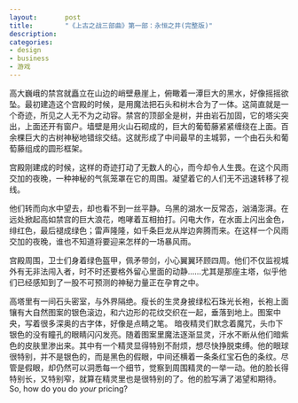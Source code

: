 ```yaml
---
layout:       post
title:        "《上古之战三部曲》第一部：永恒之井(完整版)"
description: 
categories:     
- design
- business
- 游戏
---
```


高大巍峨的禁宫就矗立在山边的峭壁悬崖上，俯瞰着一潭巨大的黑水，好像摇摇欲坠。最初建造这个宫殿的时候，是用魔法把石头和树木合为了一体。这简直就是一个奇迹，所见之人无不为之动容。禁宫的顶部全是树，并由岩石加固，它的塔尖突出，上面还开有窗户。墙壁是用火山石砌成的，巨大的葡萄藤紧紧缠绕在上面。百余棵巨大的古树神秘地错综交结。这就形成了中间最早的主城郭，一个由石头和葡萄藤组成的圆形框架。

宫殿刚建成的时候，这样的奇迹打动了无数人的心，而今却令人生畏。在这个风雨交加的夜晚，一种神秘的气氛笼罩在它的周围。凝望着它的人们无不迅速转移了视线。

他们转而向水中望去，却也看不到一丝平静。乌黑的湖水一反常态，汹涌澎湃。在远处掀起高如禁宫的巨大浪花，咆哮着互相拍打。闪电大作，在水面上闪出金色，绯红色，最后褪成绿色；雷声隆隆，如千条巨龙从岸边奔腾而来。在这样一个风雨交加的夜晚，谁也不知道将要迎来怎样的一场暴风雨。

宫殿周围，卫士们身着绿色盔甲，佩矛带剑，小心翼翼环顾四周。他们不仅监视城外有无非法闯入者，时不时还要格外留心里面的动静……尤其是那座主塔，似乎他们已经感知到了一股不可预测的神秘力量正在孕育之中。

高塔里有一间石头密室，与外界隔绝。瘦长的生灵身披绿松石珠光长袍，长袍上面镶有大自然图案的银色滚边，和六边形的花纹交织在一起，垂落到地上。图案中央，写着很多深奥的古字体，好像是点睛之笔。
暗夜精灵们默念着魔咒，头巾下银色的没有瞳孔的眼睛闪闪发亮。随着图案里魔法逐渐显灵，汗水不断从他们暗紫色的皮肤里渗出来。其中有一个精灵显得特别不耐烦，想尽快挣脱束缚。他的眼球很特别，并不是银色的，而是黑色的假眼，中间还横着一条条红宝石色的条纹。尽管是假眼，却仍然可以洞悉每一个细节，觉察到周围精灵的一举一动。他的脸长得特别长，又特别窄，就算在精灵里也是很特别的了。他的脸写满了渴望和期待。
So, how do you do _your_ pricing?

[1]:http://www.alistapart.com/articles/pricing-strategy-for-creatives/
[2]:http://www.jessicahische.is/obsessedwiththeinternet/andhelpingyougetpaid/the-dark-art-of-pricing
[3]:https://twitter.com/#!/jessicahische
[4]:https://twitter.com/#!/JasonMBlumer
